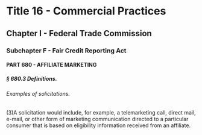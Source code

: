
# Title 16 - Commercial Practices
## Chapter I - Federal Trade Commission
### Subchapter F - Fair Credit Reporting Act
#### PART 680 - AFFILIATE MARKETING
##### § 680.3 Definitions.
###### Examples of solicitations.

(3)A solicitation would include, for example, a telemarketing call, direct mail, e-mail, or other form of marketing communication directed to a particular consumer that is based on eligibility information received from an affiliate.
